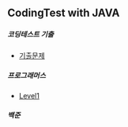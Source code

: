 ## CodingTest with JAVA

##### 코딩테스트 기출
- [기출문제](https://github.com/jeeyani/CodingTest/tree/master/src/company)

##### 프로그래머스
- [Level1](https://github.com/jeeyani/CodingTest/tree/master/src/programmers/level1)

##### 백준
